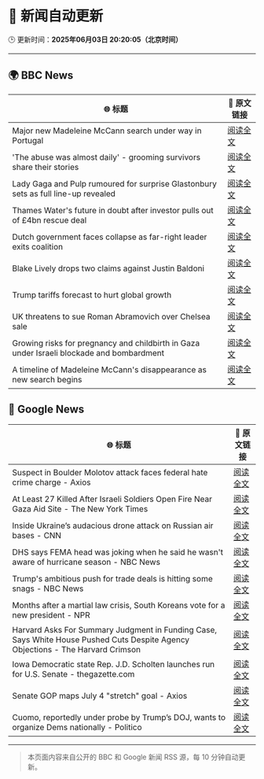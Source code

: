 # 🧠 新闻自动更新

🕒 更新时间：**2025年06月03日 20:20:05（北京时间）**

---

## 🌍 BBC News

| 🌐 标题 | 🔗 原文链接 |
|--------|-------------|
| Major new Madeleine McCann search under way in Portugal | [阅读全文](https://www.bbc.com/news/articles/cy4k1vg34wlo) |
| 'The abuse was almost daily' - grooming survivors share their stories | [阅读全文](https://www.bbc.com/news/articles/c62n72mj113o) |
| Lady Gaga and Pulp rumoured for surprise Glastonbury sets as full line-up revealed | [阅读全文](https://www.bbc.com/news/articles/cx2jd8e6918o) |
| Thames Water's future in doubt after investor pulls out of £4bn rescue deal | [阅读全文](https://www.bbc.com/news/articles/c93leknykvyo) |
| Dutch government faces collapse as far-right leader exits coalition | [阅读全文](https://www.bbc.com/news/articles/c0r1x5yyd5wo) |
| Blake Lively drops two claims against Justin Baldoni | [阅读全文](https://www.bbc.com/news/articles/c62v5g81857o) |
| Trump tariffs forecast to hurt global growth | [阅读全文](https://www.bbc.com/news/articles/cq69j753egeo) |
| UK threatens to sue Roman Abramovich over Chelsea sale | [阅读全文](https://www.bbc.com/news/articles/cvgn45d72eyo) |
| Growing risks for pregnancy and childbirth in Gaza under Israeli blockade and bombardment | [阅读全文](https://www.bbc.com/news/articles/c626ljrp21yo) |
| A timeline of Madeleine McCann's disappearance as new search begins | [阅读全文](https://www.bbc.com/news/articles/c2lkwzp0r81o) |

## 📰 Google News

| 🌐 标题 | 🔗 原文链接 |
|--------|-------------|
| Suspect in Boulder Molotov attack faces federal hate crime charge - Axios | [阅读全文](https://news.google.com/rss/articles/CBMigwFBVV95cUxQazJFazRFcWhjR3otX3QtNno0ZERfekR4T2hJX3NaeE1xX1ZNUUtkTW5KVV9pRmZ5c2dwN2lHY19yMEJvYWdKa3RxbEdUd2h5cVpHWjNwZXIxYzZISm1PbmdBeVBVOUlqYlU3YkxYQjluS3JWdlh6Vk1Ya1BSV0JJZkNXbw?oc=5) |
| At Least 27 Killed After Israeli Soldiers Open Fire Near Gaza Aid Site - The New York Times | [阅读全文](https://news.google.com/rss/articles/CBMijwFBVV95cUxPMDBvMjdmN2xPMnloV180MjN4QktkakRvR3Y0OWlmM0V5MkRTZDlQeF90QzkwaGJVN3I1N0ppVnlyVzBhQUVjWGM0R212NXZhVVdUWE9VSkVSZkpNVHNRUGZrM3ZhRW1VTHRGRG1oblNvX2picG41Tmg3TlFJb3lUVnV6Wjl4Nl84dU5yNzNWSQ?oc=5) |
| Inside Ukraine’s audacious drone attack on Russian air bases - CNN | [阅读全文](https://news.google.com/rss/articles/CBMimgFBVV95cUxPOC1jVzNBVEhIbWFOZmZ1N0VLU256cUJsSE1Qc2VCWktHQkxOaEdJWlQxRTVfQU9CN3VkaGVmU2pWWE9OdWdiSVNOQWRtbEdTdEM3cG5aY2pyT2pPU2gxSFJZakVVMS1wYnZYNDlIS1R3VDBPWDBIRTg5bU5RTS10SjJ0dFkyWDg2Ujh1WEJUZTFJaXM0M1N4NFZ30gGfAUFVX3lxTFBCU1drSUVYbkRBM1dKUEE4ZXNIbk9rc1JTUVVQem9RLW44T3hxcWdZTTREcTVLakxFZXJGdlozSEdIQ2M4aTZvSW9QaFF5V25oaUVhSUdqTGUxQW5BVnU0T2RheUhQYzFXUHg5N01MbWVXR0RDakVWSEdaNWlWV1c5VTBjVkVwN2dUaVNSaXcwdkNHZkVZelRjVllJYzk3MA?oc=5) |
| DHS says FEMA head was joking when he said he wasn't aware of hurricane season - NBC News | [阅读全文](https://news.google.com/rss/articles/CBMivgFBVV95cUxPRGJ3dXV5TkZDZ1JTZmplOENpZjJaYlEyS05QbEdkUGw4d3dqU0R6Smc5dm9aQ3NZN1YwVDgxdnM5b3NDRDFabkg0bndVYTlrby1ZWFFKRHdZQWlnb2JzS0Y5QUV0VlFvVlZ5RktraTdzLUF5Mnc1QlUtX3FqZllzYk9zc29OUG1TeTM3c1pLWWx6aExNdHRzMldwZlB1RldGcVM5eTJFWkxTeUlCcDUzX1ZOWXlYZVJQR2FVLUxB0gFWQVVfeXFMUDdrN2RBNGNQSXA0WFdrRzVIUUpMMmRVMjdxSkNlNklWVFlLRWNYZ09GNzNLOFlrc01sRG9yTUdxczlUTkVidzhJVWdKWm9lSEpMblhCYXc?oc=5) |
| Trump's ambitious push for trade deals is hitting some snags - NBC News | [阅读全文](https://news.google.com/rss/articles/CBMiugFBVV95cUxQei04LXYtcFlDajZNVkNySnE0ZVpWbU9wZWUwODhJN0FoWk5xbXU0NnVWLWs1SUNRTUl2Y2xlRzJraExXYXpKQ0VUUFBKa3JRNVprSmFfbHh5WmY5WjdUMVRQZnJiQ0k3RjlWYXRUSmVGUEptSFBvME1HTTVfbEczdFV1R3ZmMlN4UjkzVlRNWmNFc3Q5ek15ZmsyQ084TDlqY0JUNjNtTEJYNG1vNHdKTE1zbUNoSm1pekHSAVZBVV95cUxPa3hKeDZoNGJxZE1pTTg2SE9NVVotWG9uVFpNOUJyZzN6dUlQSU51ZXdLMmVtd1BVU0Y2cDBrZWFwUlBMRFJfRXV2MVdVc2hCclBDVmlSZw?oc=5) |
| Months after a martial law crisis, South Koreans vote for a new president - NPR | [阅读全文](https://news.google.com/rss/articles/CBMiggFBVV95cUxQMDgzQlFaSjdZNDN4UG9qYWZ3WFFiS254R0c2REwyTnAxUnJDRVVfdnBuUjBMQ0kxNEkxMzhMRHYwbWV6WFBGTHdrMkdITjh4RDBhdEFzT09fYXlYV09qU0lFMGVJUGJqQnlSZktlc3BLRU1hWXRfd194Mzd5c2lLVThR?oc=5) |
| Harvard Asks For Summary Judgment in Funding Case, Says White House Pushed Cuts Despite Agency Objections - The Harvard Crimson | [阅读全文](https://news.google.com/rss/articles/CBMif0FVX3lxTE5GMml2VTkzb2ZFYXZ0WW5hVWc4dmpldEh1UkFaRFplZHVOV1JEdGZ6OWZaa0s0T0ctUHItVWhZdXB0cF9XSUZVQUF6UUhXbjZxNHBPWXAzX1IxdmQ5U3VfdkdYOXJmNUxnRjFtTkN1LTMwbG04dHZCUFdrVnlPVzA?oc=5) |
| Iowa Democratic state Rep. J.D. Scholten launches run for U.S. Senate - thegazette.com | [阅读全文](https://news.google.com/rss/articles/CBMitAFBVV95cUxQdG5MZldjZm82TE9va1BTVFpWbG5rbWtCM3c3V1hTQ2ZUcW5uYmVBeEJLZGJZUkg2Y0VBQy1hMFRIWHpPcnQ3U3R6QXFRTkx1d3FqUVEtMklYeUItZHZKUGRmOTFHTzhlM3dUUlJEOS13cjZDQm1rZkdXVmdLWmxvRERIMXhNUzBINV9PUkd5VGpYTFpyYjIybURqc3Q2WjJzNmhwUkI2NnBqSGhGVkY3clBOaXk?oc=5) |
| Senate GOP maps July 4 "stretch" goal - Axios | [阅读全文](https://news.google.com/rss/articles/CBMid0FVX3lxTE1RWVVtRFFHOXN1dXhaNG5iVXRyb3FOMVZVdVo4ZjNuVWE1cm9pcjc3b0V2UlNOcmx5SDcxS1NUWHFlb0NhWmd3cnFWaTJxTXBwTDhvUkV0MXE5d0c0WDBIQkwyTmZjekhHUEJJVmN6aktucWhYaDdr?oc=5) |
| Cuomo, reportedly under probe by Trump’s DOJ, wants to organize Dems nationally - Politico | [阅读全文](https://news.google.com/rss/articles/CBMixAFBVV95cUxNNm9NeW5xaV9mSndSSFhsWXFZeHBqdlFHekNJM2ZKZkl2VGtKMEVSQ1FsTW1xY1Z1UmMtRVd0eklIRk9ycWlaazdPMDdYYkhwYkFyWXJnc2pCSGhTbEkteWJuazV0Z3htd1B4VkRvTGI5UTduVHpSZnV5bmhsT3J2bmM4SUVjYnowZUticHltb0ItUDMxWERrMU05alFCNnhxYmdycVBSbXd1RG0zZGJjeHBraUc5WWdwZjZYYjM2N0tLeXJv?oc=5) |

---
> 本页面内容来自公开的 BBC 和 Google 新闻 RSS 源，每 10 分钟自动更新。